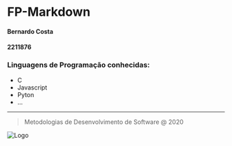 # **FP-Markdown**
 #### Bernardo Costa
#### 2211876
### **Linguagens de Programação conhecidas:**
   * C
   * Javascript
   * Pyton
   * ...
***
>Metodologias de Desenvolvimento de Software @ 2020

 ![Logo](https://www.ipleiria.pt/wp-content/themes/ipleiria/img/logo_ipl_header.png)
